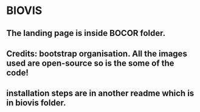 # BIOVIS

## The landing page is inside BOCOR folder.
## Credits: bootstrap organisation. All the images used are open-source so is the some of the code! 


## installation steps are in another readme which is in biovis folder.
